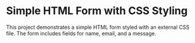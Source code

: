 # Simple HTML Form with CSS Styling

This project demonstrates a simple HTML form styled with an external CSS file. The form includes fields for name, email, and a message.
